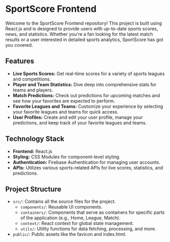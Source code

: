 # SportScore Frontend

Welcome to the SportScore Frontend repository! This project is built using React.js and is designed to provide users with up-to-date sports scores, news, and statistics. Whether you're a fan looking for the latest match results or a user interested in detailed sports analytics, SportScore has got you covered.

## Features

- **Live Sports Scores:** Get real-time scores for a variety of sports leagues and competitions.
- **Player and Team Statistics:** Dive deep into comprehensive stats for teams and players.
- **Match Predictions:** Check out predictions for upcoming matches and see how your favorites are expected to perform.
- **Favorite Leagues and Teams:** Customize your experience by selecting your favorite leagues and teams for quick access.
- **User Profiles:** Create and edit your user profile, manage your predictions, and keep track of your favorite leagues and teams.

## Technology Stack

- **Frontend:** React.js
- **Styling:** CSS Modules for component-level styling.
- **Authentication:** Firebase Authentication for managing user accounts.
- **APIs:** Utilizes various sports-related APIs for live scores, statistics, and predictions.

## Project Structure

- `src/`: Contains all the source files for the project.
  - `components/`: Reusable UI components.
  - `containers/`: Components that serve as containers for specific parts of the application (e.g., Home, League, Match).
  - `context/`: React context for global state management.
  - `utils/`: Utility functions for data fetching, processing, and more.
- `public/`: Public assets like the favicon and index.html.
